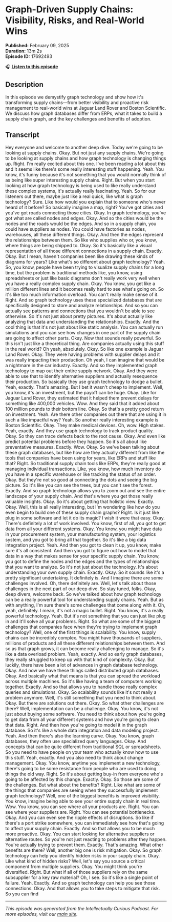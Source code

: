 # Graph-Driven Supply Chains: Visibility, Risks, and Real-World Wins

**Published:** February 09, 2025  
**Duration:** 13m 2s  
**Episode ID:** 17692493

🎧 **[Listen to this episode](https://intellectuallycurious.buzzsprout.com/2529712/episodes/17692493-graph-driven-supply-chains-visibility-risks-and-real-world-wins)**

## Description

In this episode we demystify graph technology and show how it's transforming supply chains—from better visibility and proactive risk management to real-world wins at Jaguar Land Rover and Boston Scientific. We discuss how graph databases differ from ERPs, what it takes to build a supply chain graph, and the key challenges and benefits of adoption.

## Transcript

Hey everyone and welcome to another deep dive. Today we're going to be looking at supply chains. Okay. But not just any supply chains. We're going to be looking at supply chains and how graph technology is changing things up. Right. I'm really excited about this one. I've been reading a lot about this and it seems like there's some really interesting stuff happening. Yeah. You know, it's funny because it's not something that you would normally think of as being like super interesting supply chains. Right. But when you start looking at how graph technology is being used to like really understand these complex systems, it's actually really fascinating. Yeah. So for our listeners out there, maybe just like a real quick, like what is graph technology? Sure. Like how would you explain that to someone who's never heard of it before? So basically imagine a map, right? You've got cities and you've got roads connecting those cities. Okay. In graph technology, you've got what are called nodes and edges. Okay. And so the cities would be the nodes and the roads would be the edges. And so in a supply chain, you could have suppliers as nodes. You could have factories as nodes, warehouses, all these different things. Okay. And then the edges represent the relationships between them. So like who supplies who or, you know, where things are being shipped to. Okay. So it's basically like a visual representation of all those different connections in a supply chain. Exactly. Okay. But I mean, haven't companies been like drawing these kinds of diagrams for years? Like what's so different about graph technology? Yeah. So, you know, people have been trying to visualize supply chains for a long time, but the problem is traditional methods like, you know, using spreadsheets or just like basic diagrams don't really work very well when you have a really complex supply chain. Okay. You know, you get like a million different lines and it becomes really hard to see what's going on. So it's like too much information overload. You can't really make sense of it. Right. And so graph technology uses these specialized databases that are specifically designed to store and analyze relationships. And so you can actually see patterns and connections that you wouldn't be able to see otherwise. So it's not just about pretty pictures. It's about actually like analyzing that data and understanding the relationships. Exactly. And the cool thing is that it's not just about like static analysis. You can actually run simulations and you can see how changes in one part of the supply chain are going to affect other parts. Okay. Now that sounds really powerful. So this isn't just like a theoretical thing. Are companies actually using this stuff in the real world? Oh yeah, absolutely. Okay. So like one example is Jaguar Land Rover. Okay. They were having problems with supplier delays and it was really impacting their production. Oh yeah, I can imagine that would be a nightmare in the car industry. Exactly. And so they implemented graph technology to map out their entire supply network. Okay. And they were able to use that to identify alternative suppliers and actually resequence their production. So basically they use graph technology to dodge a bullet. Yeah, exactly. That's amazing. But I bet it wasn't cheap to implement. Well, you know, it's an investment, but the payoff can be huge. Okay. Like for Jaguar Land Rover, they estimated that it helped them prevent delays for something like 400,000 vehicles. Wow. And they said that it added about 100 million pounds to their bottom line. Okay. So that's a pretty good return on investment. Yeah. Are there other companies out there that are using it in such a like impactful way? Yeah. So another really interesting example is Boston Scientific. Okay. They make medical devices. Oh, wow. High stakes. Yeah, exactly. And they use graph technology to track product quality. Okay. So they can trace defects back to the root cause. Okay. And even like predict potential problems before they happen. So it's all about like preventative measures. Exactly. Wow. Okay. So we've been talking about these graph databases, but like how are they actually different from like the tools that companies have been using for years, like ERPs and stuff like that? Right. So traditional supply chain tools like ERPs, they're really good at managing individual transactions. Like, you know, how much inventory do you have in a specific warehouse or like tracking the status of an order. Okay. But they're not so good at connecting the dots and seeing the big picture. So it's like you can see the trees, but you can't see the forest. Exactly. And so graph technology allows you to zoom out and see the entire landscape of your supply chain. And that's where you get those really valuable insights. Okay. So it's about getting that holistic view. Exactly. Okay. Well, this is all really interesting, but I'm wondering like how do you even begin to build one of these supply chain graphs? Right. Is it just like plug in some software and let it do its magic? I wish it were that easy. Okay. There's definitely a lot of work involved. You know, first of all, you got to get data from all your different systems. Okay. You know, you might have data in your procurement system, your manufacturing system, your logistics system, and you got to bring all that together. So it's like a big data integration project. Yeah. And then you got to clean it up, you know, make sure it's all consistent. And then you got to figure out how to model that data in a way that makes sense for your specific supply chain. You know, you got to define the nodes and the edges and the types of relationships that you want to analyze. So it's not just about the technology. It's about understanding your own supply chain. Exactly. Okay. So it sounds like it's a pretty significant undertaking. It definitely is. And I imagine there are some challenges involved. Oh, there definitely are. Well, let's talk about those challenges in the next part of our deep dive. So stay tuned, folks. Okay, deep divers, welcome back. So we've talked about how graph technology can be a really powerful tool for understanding supply chains. Yeah. But as with anything, I'm sure there's some challenges that come along with it. Oh, yeah, definitely. I mean, it's not a magic bullet. Right. You know, it's a really powerful technology. Yeah. But it's not something that you can just like plug in and it'll solve all your problems. Right. So what are some of the biggest challenges that companies face when they're trying to implement graph technology? Well, one of the first things is scalability. You know, supply chains can be incredibly complex. You might have thousands of suppliers, millions of products and all these different relationships between them. And so as that graph grows, it can become really challenging to manage. So it's like a data overload problem. Yeah, exactly. And so early graph databases, they really struggled to keep up with that kind of complexity. Okay. But luckily, there have been a lot of advances in graph database technology. Okay. And now we have these things called distributed graph databases. Okay. And basically what that means is that you can spread the workload across multiple machines. So it's like having a team of computers working together. Exactly. And so that allows you to handle those really complex queries and simulations. Okay. So scalability sounds like it's not really a problem anymore. Well, it's still something that you need to think about. Okay. But there are solutions out there. Okay. So what other challenges are there? Well, implementation can be a challenge. Okay. You know, it's not just about buying some software. You need to think about how you're going to get data from all your different systems and how you're going to clean that data. Right. And then how you're going to model it in the graph database. So it's like a whole data integration and data modeling project. Yeah. And then there's also the learning curve. Okay. You know, graph databases, they often use specialized query languages. Okay. And concepts that can be quite different from traditional SQL or spreadsheets. So you need to have people on your team who actually know how to use this stuff. Yeah, exactly. And you also need to think about change management. Okay. You know, anytime you implement a new technology, there's going to be some resistance from people who are used to doing things the old way. Right. So it's about getting buy-in from everyone who's going to be affected by this change. Exactly. Okay. So those are some of the challenges. But what about the benefits? Right. Like what are some of the things that companies are seeing when they successfully implement graph technology? Well, one of the biggest benefits is improved visibility. You know, imagine being able to see your entire supply chain in real time. Wow. You know, you can see where all your products are. Right. You can see where your suppliers are. Right. You can see potential bottlenecks. Okay. And you can even see the ripple effects of disruptions. So like if there's a port strike somewhere, you can immediately see how that's going to affect your supply chain. Exactly. And so that allows you to be much more proactive. Okay. You can start looking for alternative suppliers or alternative routes. So you're not just reacting to problems after they happen. You're actually trying to prevent them. Exactly. That's amazing. What other benefits are there? Well, another big one is risk mitigation. Okay. So graph technology can help you identify hidden risks in your supply chain. Okay. Like what kind of hidden risks? Well, let's say you source a critical component from multiple suppliers. Okay. You might think you're diversified. Right. But what if all of those suppliers rely on the same subsupplier for a key raw material? Oh, I see. So it's like a single point of failure. Yeah. Exactly. And so graph technology can help you see those connections. Okay. And that allows you to take steps to mitigate that risk. So you can find

---
*This episode was generated from the Intellectually Curious Podcast. For more episodes, visit our [main site](https://intellectuallycurious.buzzsprout.com).*
